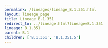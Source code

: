 ```yaml
---
permalink: /lineages/lineage_B.1.351.html
layout: lineage_page
title: Lineage B.1.351
redirect_to: ../lineage.html?lineage=B.1.351
lineage: B.1.351
parent: B.1
children: ['B.1.351', 'B.1.351.5']
---
```


